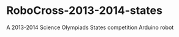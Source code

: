 RoboCross-2013-2014-states
==========================

A 2013-2014 Science Olympiads States competition Arduino robot
